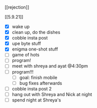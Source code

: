 [[rejection]]

[[5.9.21]]
- [x] wake up
- [x] clean up, do the dishes
- [x] cobble insta post
- [x] upe byte stuff
- [x] enigma one-shot stuff
- [ ] game of hots
- [ ] program!
- [ ] meet with shreya and ayat @4:30pm
- [ ] program!!!
	- [ ] goal: finish mobile
	- [ ] bug fixes afterwards
- [ ] cobble insta post 2
- [ ] hang out with Shreya and Nick at night
- [ ] spend night at Shreya's